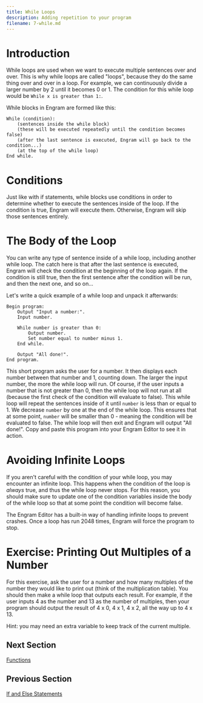 ```yaml
---
title: While Loops
description: Adding repetition to your program
filename: 7-while.md
---
```


# Introduction
While loops are used when we want to execute multiple sentences over and over. This is why while loops are called "loops", because they do the same thing over and over in a loop. For example, we can continuously divide a larger number by 2 until it becomes 0 or 1. The condition for this while loop would be `While x is greater than 1:`.

While blocks in Engram are formed like this:
```
While (condition):
	(sentences inside the while block)
	(these will be executed repeatedly until the condition becomes false)
	(after the last sentence is executed, Engram will go back to the condition...)
	(at the top of the while loop)
End while.
```

# Conditions
Just like with if statements, while blocks use conditions in order to determine whether to execute the sentences inside of the loop. If the condition is true, Engram will execute them. Otherwise, Engram will skip those sentences entirely.

# The Body of the Loop
You can write any type of sentence inside of a while loop, including another while loop. The catch here is that after the last sentence is executed, Engram will check the condition at the beginning of the loop again. If the condition is still true, then the first sentence after the condition will be run, and then the next one, and so on...

Let's write a quick example of a while loop and unpack it afterwards:
```
Begin program:
	Output "Input a number:".
	Input number.
  
	While number is greater than 0:
		Output number.
		Set number equal to number minus 1.
	End while.
  
	Output "All done!".
End program.
```

This short program asks the user for a number. It then displays each number between that number and 1, counting down. The larger the input number, the more the while loop will run. Of course, if the user inputs a number that is not greater than 0, then the while loop will not run at all (because the first check of the condition will evaluate to false). This while loop will repeat the sentences inside of it until `number` is less than or equal to 1. We decrease `number` by one at the end of the while loop. This ensures that at some point, `number` will be smaller than 0 - meaning the condition will be evaluated to false. The while loop will then exit and Engram will output "All done!". Copy and paste this program into your Engram Editor to see it in action.

# Avoiding Infinite Loops
If you aren't careful with the condition of your while loop, you may encounter an infinite loop. This happens when the condition of the loop is *always* true, and thus the while loop never stops. For this reason, you should make sure to update one of the condition variables inside the body of the while loop so that at some point the condition will become false.

The Engram Editor has a built-in way of handling infinite loops to prevent crashes. Once a loop has run 2048 times, Engram will force the program to stop.

# Exercise: Printing Out Multiples of a Number
For this exercise, ask the user for a number and how many multiples of the number they would like to print out (think of the multiplication table). You should then make a while loop that outputs each result. For example, if the user inputs 4 as the number and 13 as the number of multiples, then your program should output the result of 4 x 0, 4 x 1, 4 x 2, all the way up to 4 x 13.

Hint: you may need an extra variable to keep track of the current multiple.

## Next Section
[Functions](8-functions.md)

## Previous Section
[If and Else Statements](6-ifelse.md)
